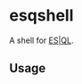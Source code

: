 # esqshell

A shell for [ES|QL](https://www.elastic.co/guide/en/elasticsearch/reference/master/esql.html).

## Usage
